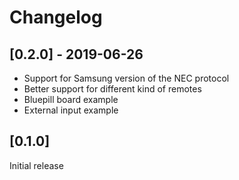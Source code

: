 # Changelog

## [0.2.0] - 2019-06-26

 - Support for Samsung version of the NEC protocol
 - Better support for different kind of remotes
 - Bluepill board example
 - External input example

## [0.1.0] 

Initial release 
